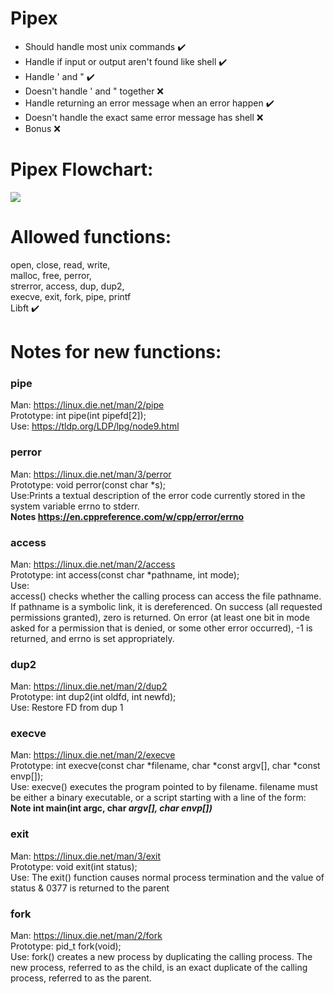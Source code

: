 # Pipex
* Should handle most unix commands ✔️
* Handle if input or output aren't found like shell ✔️
* Handle \' and \" ✔️
* Doesn't handle \' and \" together ❌  
* Handle returning an error message when an error happen ✔️
* Doesn't handle the exact same error message has shell ❌  
* Bonus ❌  
# Pipex Flowchart:
![](https://i.imgur.com/jCuazk7.png)
# Allowed functions:
open, close, read, write,  
malloc, free, perror,  
strerror, access, dup, dup2,  
execve, exit, fork, pipe, printf    
Libft ✔️

# Notes for new functions:
### pipe  
Man: https://linux.die.net/man/2/pipe  
Prototype: int pipe(int pipefd[2]);  
Use: https://tldp.org/LDP/lpg/node9.html  

### perror  
Man: https://linux.die.net/man/3/perror  
Prototype: void perror(const char *s);  
Use:Prints a textual description of the error code currently stored in the system variable errno to stderr.  
**Notes https://en.cppreference.com/w/cpp/error/errno**  

### access  
Man: https://linux.die.net/man/2/access  
Prototype: int access(const char *pathname, int mode);  
Use:  
access() checks whether the calling process can access the file pathname. If pathname is a symbolic link, it is dereferenced.
On success (all requested permissions granted), zero is returned. On error (at least one bit in mode asked for a permission that is denied, or some other error occurred), -1 is returned, and errno is set appropriately.  
  
### dup2  
Man: https://linux.die.net/man/2/dup2  
Prototype: int dup2(int oldfd, int newfd);  
Use: Restore FD from dup 1  
  
### execve  
Man: https://linux.die.net/man/2/execve  
Prototype: int execve(const char *filename, char *const argv[], char *const envp[]);  
Use: execve() executes the program pointed to by filename. filename must be either a binary executable, or a script starting with a line of the form:
**Note int main(int argc, char *argv[], char *envp[])****

### exit  
Man: https://linux.die.net/man/3/exit  
Prototype: void exit(int status);  
Use: The exit() function causes normal process termination and the value of status & 0377 is returned to the parent  
  
### fork  
Man: https://linux.die.net/man/2/fork  
Prototype: pid_t fork(void);  
Use: fork() creates a new process by duplicating the calling process. The new process, referred to as the child, is an exact duplicate of the calling process, referred to as the parent.
